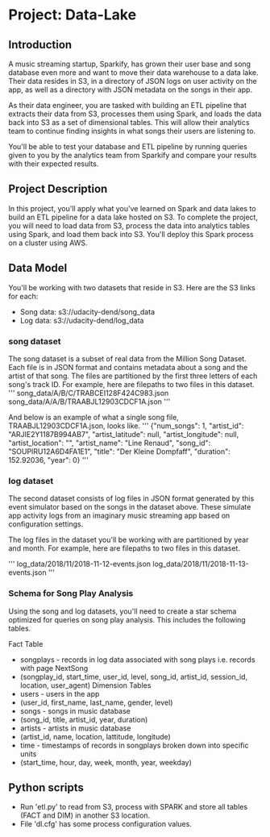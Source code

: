 # Project: Data-Lake
## Introduction
A music streaming startup, Sparkify, has grown their user base and song database even more and want to move their data warehouse to a data lake. Their data resides in S3, in a directory of JSON logs on user activity on the app, as well as a directory with JSON metadata on the songs in their app.

As their data engineer, you are tasked with building an ETL pipeline that extracts their data from S3, processes them using Spark, and loads the data back into S3 as a set of dimensional tables. This will allow their analytics team to continue finding insights in what songs their users are listening to.

You'll be able to test your database and ETL pipeline by running queries given to you by the analytics team from Sparkify and compare your results with their expected results.

## Project Description
In this project, you'll apply what you've learned on Spark and data lakes to build an ETL pipeline for a data lake hosted on S3. To complete the project, you will need to load data from S3, process the data into analytics tables using Spark, and load them back into S3. You'll deploy this Spark process on a cluster using AWS.

## Data Model
You'll be working with two datasets that reside in S3. Here are the S3 links for each:
- Song data: s3://udacity-dend/song_data
- Log data: s3://udacity-dend/log_data

### song dataset
The song dataset is a subset of real data from the Million Song Dataset. Each file is in JSON format and contains metadata about a song and the artist of that song. The files are partitioned by the first three letters of each song's track ID. For example, here are filepaths to two files in this dataset.
'''
song_data/A/B/C/TRABCEI128F424C983.json
song_data/A/A/B/TRAABJL12903CDCF1A.json
'''

And below is an example of what a single song file, TRAABJL12903CDCF1A.json, looks like.
'''
{"num_songs": 1, "artist_id": "ARJIE2Y1187B994AB7", "artist_latitude": null, "artist_longitude": null, "artist_location": "", "artist_name": "Line Renaud", "song_id": "SOUPIRU12A6D4FA1E1", "title": "Der Kleine Dompfaff", "duration": 152.92036, "year": 0}
'''

### log dataset
The second dataset consists of log files in JSON format generated by this event simulator based on the songs in the dataset above. These simulate app activity logs from an imaginary music streaming app based on configuration settings.

The log files in the dataset you'll be working with are partitioned by year and month. For example, here are filepaths to two files in this dataset.

'''
log_data/2018/11/2018-11-12-events.json
log_data/2018/11/2018-11-13-events.json
'''

### Schema for Song Play Analysis
Using the song and log datasets, you'll need to create a star schema optimized for queries on song play analysis. This includes the following tables.

Fact Table
- songplays - records in log data associated with song plays i.e. records with page NextSong
- (songplay_id, start_time, user_id, level, song_id, artist_id, session_id, location, user_agent)
Dimension Tables
- users - users in the app
- (user_id, first_name, last_name, gender, level)
- songs - songs in music database
- (song_id, title, artist_id, year, duration)
- artists - artists in music database
- (artist_id, name, location, lattitude, longitude)
- time - timestamps of records in songplays broken down into specific units
- (start_time, hour, day, week, month, year, weekday)

## Python scripts
- Run 'etl.py' to read from S3, process with SPARK and store all tables (FACT and DIM) in another S3 location.
- File 'dl.cfg' has some process configuration values.